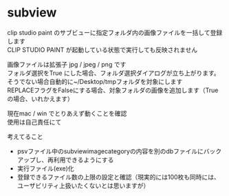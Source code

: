 # subview

clip studio paint のサブビューに指定フォルダ内の画像ファイルを一括して登録します  
CLIP STUDIO PAINT が起動している状態で実行しても反映されません  

画像ファイルは拡張子 jpg / jpeg / png です  
フォルダ選択をTrue にした場合、フォルダ選択ダイアログが立ち上がります。  
そうでない場合自動的に~/Desktop/tmpフォルダを対象にします  
REPLACEフラグをFalseにする場合、対象フォルダの画像を追加します（Trueの場合、いれかえます）


現在mac / win でとりあえず動くことを確認  
使用は自己責任にて

考えてること
* psvファイル中のsubviewimagecategoryの内容を別のdbファイルにバックアップし、再利用できるようにする
* 実行ファイル(exe)化
* 登録できるファイル数の上限の設定と確認（現実的には100枚も同時には、ユーザビリティ上扱いたくないとは思いますが）
